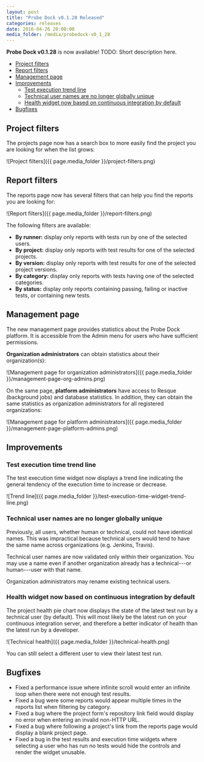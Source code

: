 ```yaml
---
layout: post
title: "Probe Dock v0.1.28 Released"
categories: releases
date: 2016-04-26 20:00:00
media_folder: /media/probedock-v0_1_28
---
```


**Probe Dock v0.1.28** is now available!
TODO: Short description here.

* [Project filters](#project-filters)
* [Report filters](#report-filters)
* [Management page](#management-page)
* [Improvements](#improvements)
  * [Test execution trend line](#test-execution-time-widget-trend-line)
  * [Technical user names are no longer globally unique](#technical-user-names-no-longer-globally-unique)
  * [Health widget now based on continuous integration by default](#technical-health)
* [Bugfixes](#bugfixes)




<a name="project-filters"></a>

## Project filters

The projects page now has a search box to more easily find the project you are looking for when the list grows:

![Project filters]({{ page.media_folder }}/project-filters.png)



<a name="report-filters"></a>

## Report filters

The reports page now has several filters that can help you find the reports you are looking for:

![Report filters]({{ page.media_folder }}/report-filters.png)

The following filters are available:

* **By runner:** display only reports with tests run by one of the selected users.
* **By project:** display only reports with test results for one of the selected projects.
* **By version:** display only reports with test results for one of the selected project versions.
* **By category:** display only reports with tests having one of the selected categories.
* **By status:** display only reports containing passing, failing or inactive tests, or containing new tests.



<a name="management-page"></a>

## Management page

The new management page provides statistics about the Probe Dock platform.
It is accessible from the Admin menu for users who have sufficient permissions.

**Organization administrators** can obtain statistics about their organization(s):

![Management page for organization administrators]({{ page.media_folder }}/management-page-org-admins.png)

On the same page, **platform administrators** have access to Resque (background jobs) and database statistics.
In addition, they can obtain the same statistics as organization administrators for all registered organizations:

![Management page for platform administrators]({{ page.media_folder }}/management-page-platform-admins.png)



<a name="improvements"></a>

## Improvements



<a name="test-execution-time-widget-trend-line"></a>

### Test execution time trend line

The test execution time widget now displays a trend line indicating the general tendency of the execution time to increase or decrease.

![Trend line]({{ page.media_folder }}/test-execution-time-widget-trend-line.png)



<a name="technical-user-names-no-longer-globally-unique"></a>

### Technical user names are no longer globally unique

Previously, all users, whether human or technical, could not have identical names.
This was impractical because technical users would tend to have the same name across organizations (e.g. Jenkins, Travis).

Technical user names are now validated only within their organization.
You may use a name even if another organization already has a technical---or human---user with that name.

Organization administrators may rename existing technical users.



<a name="technical-health"></a>

### Health widget now based on continuous integration by default

The project health pie chart now displays the state of the latest test run by a technical user (by default).
This will most likely be the latest run on your continuous integration server,
and therefore a better indicator of health than the latest run by a developer.

![Technical health]({{ page.media_folder }}/technical-health.png)

You can still select a different user to view their latest test run.



<a name="bugfixes"></a>

## Bugfixes

* Fixed a performance issue where infinite scroll would enter an infinite loop when there were not enough test results.
* Fixed a bug were some reports would appear multiple times in the reports list when filtering by category.
* Fixed a bug where the project form's repository link field would display no error when entering an invalid non-HTTP URL.
* Fixed a bug where following a project's link from the reports page would display a blank project page.
* Fixed a bug in the test results and execution time widgets where selecting a user who has run no tests would hide the controls and render the widget unusable.
